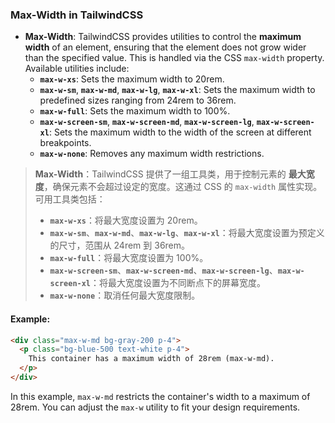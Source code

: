 ### Max-Width in TailwindCSS

- **Max-Width**: TailwindCSS provides utilities to control the **maximum width** of an element, ensuring that the element does not grow wider than the specified value. This is handled via the CSS `max-width` property. Available utilities include:
  - **`max-w-xs`**: Sets the maximum width to 20rem.
  - **`max-w-sm`**, **`max-w-md`**, **`max-w-lg`**, **`max-w-xl`**: Sets the maximum width to predefined sizes ranging from 24rem to 36rem.
  - **`max-w-full`**: Sets the maximum width to 100%.
  - **`max-w-screen-sm`**, **`max-w-screen-md`**, **`max-w-screen-lg`**, **`max-w-screen-xl`**: Sets the maximum width to the width of the screen at different breakpoints.
  - **`max-w-none`**: Removes any maximum width restrictions.

> **Max-Width**：TailwindCSS 提供了一组工具类，用于控制元素的 **最大宽度**，确保元素不会超过设定的宽度。这通过 CSS 的 `max-width` 属性实现。可用工具类包括：
> - **`max-w-xs`**：将最大宽度设置为 20rem。
> - **`max-w-sm`**、**`max-w-md`**、**`max-w-lg`**、**`max-w-xl`**：将最大宽度设置为预定义的尺寸，范围从 24rem 到 36rem。
> - **`max-w-full`**：将最大宽度设置为 100%。
> - **`max-w-screen-sm`**、**`max-w-screen-md`**、**`max-w-screen-lg`**、**`max-w-screen-xl`**：将最大宽度设置为不同断点下的屏幕宽度。
> - **`max-w-none`**：取消任何最大宽度限制。

#### Example:

```html
<div class="max-w-md bg-gray-200 p-4">
  <p class="bg-blue-500 text-white p-4">
    This container has a maximum width of 28rem (max-w-md).
  </p>
</div>
```

In this example, `max-w-md` restricts the container's width to a maximum of 28rem. You can adjust the `max-w` utility to fit your design requirements.
